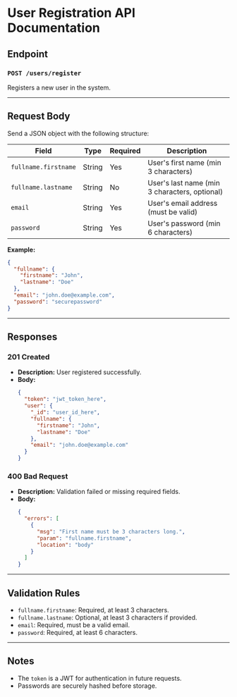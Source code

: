 # User Registration API Documentation

## Endpoint

### `POST /users/register`

Registers a new user in the system.

---

## Request Body

Send a JSON object with the following structure:

| Field                  | Type   | Required | Description                                   |
|------------------------|--------|----------|-----------------------------------------------|
| `fullname.firstname`   | String | Yes      | User's first name (min 3 characters)          |
| `fullname.lastname`    | String | No       | User's last name (min 3 characters, optional) |
| `email`                | String | Yes      | User's email address (must be valid)          |
| `password`             | String | Yes      | User's password (min 6 characters)            |

**Example:**
```json
{
  "fullname": {
    "firstname": "John",
    "lastname": "Doe"
  },
  "email": "john.doe@example.com",
  "password": "securepassword"
}
```

---

## Responses

### 201 Created

- **Description:** User registered successfully.
- **Body:**
    ```json
    {
      "token": "jwt_token_here",
      "user": {
        "_id": "user_id_here",
        "fullname": {
          "firstname": "John",
          "lastname": "Doe"
        },
        "email": "john.doe@example.com"
      }
    }
    ```

### 400 Bad Request

- **Description:** Validation failed or missing required fields.
- **Body:**
    ```json
    {
      "errors": [
        {
          "msg": "First name must be 3 characters long.",
          "param": "fullname.firstname",
          "location": "body"
        }
      ]
    }
    ```

---

## Validation Rules

- `fullname.firstname`: Required, at least 3 characters.
- `fullname.lastname`: Optional, at least 3 characters if provided.
- `email`: Required, must be a valid email.
- `password`: Required, at least 6 characters.

---

## Notes

- The `token` is a JWT for authentication in future requests.
- Passwords are securely hashed before storage.